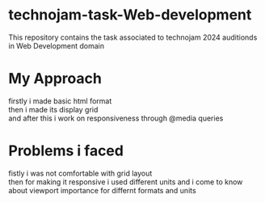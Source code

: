 # technojam-task-Web-development
This repository contains the task associated to technojam 2024 auditionds in Web Development domain
# My Approach
firstly i made basic html format<br>
then i made its display grid<br>
and after this i work on responsiveness through @media queries
# Problems i faced
fistly i was not comfortable with grid layout<br>
then for making it responsive i used different units and i come to know about viewport importance for differnt formats and units<br>


